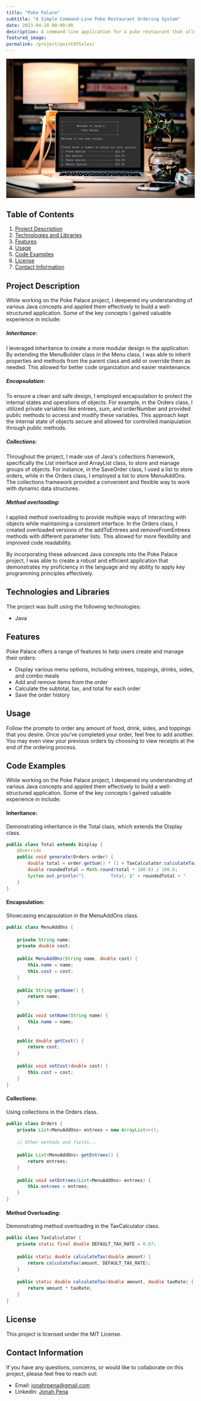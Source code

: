 ```yaml
---
title: "Poke Palace"
subtitle: "A Simple Command-Line Poke Restaurant Ordering System"
date: 2023-04-28 00:00:00
description: A command-line application for a poke restaurant that allows users to create and manage orders, displaying various menu options, and calculating the order total including tax.
featured_image:
permalink: /project/pointOfSales/
---
```


![](/images/demo/POS/POSSystem.jpg)

## Table of Contents

1. [Project Description](#project-description)
2. [Technologies and Libraries](#technologies-and-libraries)
3. [Features](#features)
4. [Usage](#usage)
5. [Code Examples](#code-examples)
6. [License](#license)
7. [Contact Information](#contact-information)

## Project Description

While working on the Poke Palace project, I deepened my understanding of various Java concepts and applied them effectively to build a well-structured application. Some of the key concepts I gained valuable experience in include:

##### Inheritance:

I leveraged inheritance to create a more modular design in the application. By extending the MenuBuilder class in the Menu class, I was able to inherit properties and methods from the parent class and add or override them as needed. This allowed for better code organization and easier maintenance.

##### Encapsulation:

To ensure a clean and safe design, I employed encapsulation to protect the internal states and operations of objects. For example, in the Orders class, I utilized private variables like entrees, sum, and orderNumber and provided public methods to access and modify these variables. This approach kept the internal state of objects secure and allowed for controlled manipulation through public methods.

##### Collections:

Throughout the project, I made use of Java's collections framework, specifically the List interface and ArrayList class, to store and manage groups of objects. For instance, in the SaveOrder class, I used a list to store orders, while in the Orders class, I employed a list to store MenuAddOns. The collections framework provided a convenient and flexible way to work with dynamic data structures.

##### Method overloading:

I applied method overloading to provide multiple ways of interacting with objects while maintaining a consistent interface. In the Orders class, I created overloaded versions of the addToEntrees and removeFromEntrees methods with different parameter lists. This allowed for more flexibility and improved code readability.

By incorporating these advanced Java concepts into the Poke Palace project, I was able to create a robust and efficient application that demonstrates my proficiency in the language and my ability to apply key programming principles effectively.

## Technologies and Libraries

The project was built using the following technologies:

- Java

## Features

Poke Palace offers a range of features to help users create and manage their orders:

- Display various menu options, including entrees, toppings, drinks, sides, and combo meals
- Add and remove items from the order
- Calculate the subtotal, tax, and total for each order
- Save the order history

## Usage

Follow the prompts to order any amount of food, drink, sides, and toppings that you desire. Once you've completed your order, feel free to add another. You may even view your previous orders by choosing to view receipts at the end of the ordering process.

## Code Examples

While working on the Poke Palace project, I deepened my understanding of various Java concepts and applied them effectively to build a well-structured application. Some of the key concepts I gained valuable experience in include:

#### Inheritance:

Demonstrating inheritance in the Total class, which extends the Display class.

```java
public class Total extends Display {
    @Override
    public void generate(Orders order) {
        double total = order.getSum() * (1 + TaxCalculator.calculateTax(order.getSum()));
        double roundedTotal = Math.round(total * 100.0) / 100.0;
        System.out.println("|          Total: $" + roundedTotal + "          |");
    }
}
```

#### Encapsulation:

Showcasing encapsulation in the MenuAddOns class.

```java
public class MenuAddOns {

    private String name;
    private double cost;

    public MenuAddOns(String name, double cost) {
        this.name = name;
        this.cost = cost;
    }

    public String getName() {
        return name;
    }

    public void setName(String name) {
        this.name = name;
    }

    public double getCost() {
        return cost;
    }

    public void setCost(double cost) {
        this.cost = cost;
    }
}
```

#### Collections:

Using collections in the Orders class.

```java
public class Orders {
    private List<MenuAddOns> entrees = new ArrayList<>();

    // Other methods and fields...

    public List<MenuAddOns> getEntrees() {
        return entrees;
    }

    public void setEntrees(List<MenuAddOns> entrees) {
        this.entrees = entrees;
    }
}
```

#### Method Overloading:

Demonstrating method overloading in the TaxCalculator class.

```java
public class TaxCalculator {
    private static final double DEFAULT_TAX_RATE = 0.07;

    public static double calculateTax(double amount) {
        return calculateTax(amount, DEFAULT_TAX_RATE);
    }

    public static double calculateTax(double amount, double taxRate) {
        return amount * taxRate;
    }
}
```

## License

This project is licensed under the MIT License.

## Contact Information

If you have any questions, concerns, or would like to collaborate on this project, please feel free to reach out:

- Email: jonahrpena@gmail.com
- LinkedIn: [Jonah Pena](https://www.linkedin.com/in/jonahpena/)

